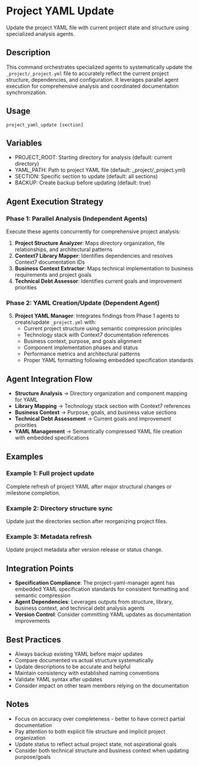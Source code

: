 # Project YAML Update

Update the project YAML file with current project state and structure using specialized analysis agents.

## Description
This command orchestrates specialized agents to systematically update the `_project/_project.yml` file to accurately reflect the current project structure, dependencies, and configuration. It leverages parallel agent execution for comprehensive analysis and coordinated documentation synchronization.

## Usage
`project_yaml_update [section]`

## Variables
- PROJECT_ROOT: Starting directory for analysis (default: current directory)
- YAML_PATH: Path to project YAML file (default: _project/_project.yml)
- SECTION: Specific section to update (default: all sections)
- BACKUP: Create backup before updating (default: true)

## Agent Execution Strategy

### Phase 1: Parallel Analysis (Independent Agents)
Execute these agents concurrently for comprehensive project analysis:

1. **Project Structure Analyzer**: Maps directory organization, file relationships, and architectural patterns
2. **Context7 Library Mapper**: Identifies dependencies and resolves Context7 documentation IDs  
3. **Business Context Extractor**: Maps technical implementation to business requirements and project goals
4. **Technical Debt Assessor**: Identifies current goals and improvement priorities

### Phase 2: YAML Creation/Update (Dependent Agent)
5. **Project YAML Manager**: Integrates findings from Phase 1 agents to create/update `_project.yml` with:
   - Current project structure using semantic compression principles
   - Technology stack with Context7 documentation references
   - Business context, purpose, and goals alignment
   - Component implementation phases and status
   - Performance metrics and architectural patterns
   - Proper YAML formatting following embedded specification standards

## Agent Integration Flow
- **Structure Analysis** → Directory organization and component mapping for YAML
- **Library Mapping** → Technology stack section with Context7 references
- **Business Context** → Purpose, goals, and business value sections
- **Technical Debt Assessment** → Current goals and improvement priorities
- **YAML Management** → Semantically compressed YAML file creation with embedded specifications

## Examples

### Example 1: Full project update
Complete refresh of project YAML after major structural changes or milestone completion.

### Example 2: Directory structure sync
Update just the directories section after reorganizing project files.

### Example 3: Metadata refresh
Update project metadata after version release or status change.

## Integration Points
- **Specification Compliance**: The project-yaml-manager agent has embedded YAML specification standards for consistent formatting and semantic compression
- **Agent Dependencies**: Leverages outputs from structure, library, business context, and technical debt analysis agents
- **Version Control**: Consider committing YAML updates as documentation improvements

## Best Practices
- Always backup existing YAML before major updates
- Compare documented vs actual structure systematically
- Update descriptions to be accurate and helpful
- Maintain consistency with established naming conventions
- Validate YAML syntax after updates
- Consider impact on other team members relying on the documentation

## Notes
- Focus on accuracy over completeness - better to have correct partial documentation
- Pay attention to both explicit file structure and implicit project organization
- Update status to reflect actual project state, not aspirational goals
- Consider both technical structure and business context when updating purpose/goals